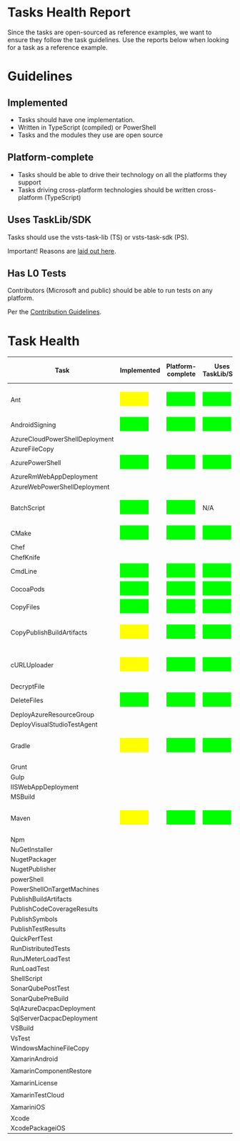 # Tasks Health Report

Since the tasks are open-sourced as reference examples, we want to ensure they follow the task guidelines.
Use the reports below when looking for a task as a reference example.

# Guidelines

## Implemented
  - Tasks should have one implementation.
  - Written in TypeScript (compiled) or PowerShell
  - Tasks and the modules they use are open source

## Platform-complete
  - Tasks should be able to drive their technology on all the platforms they support
  - Tasks driving cross-platform technologies should be written cross-platform (TypeScript)

## Uses TaskLib/SDK

Tasks should use the vsts-task-lib (TS) or vsts-task-sdk (PS).

Important! Reasons are [laid out here](https://github.com/Microsoft/vsts-task-lib/blob/master/powershell/Docs/README.md).

## Has L0 Tests

Contributors (Microsoft and public) should be able to run tests on any platform.

Per the [Contribution Guidelines](https://github.com/Microsoft/vsts-tasks/blob/master/docs/contribute.md).

# Task Health

|      Task        | Implemented | Platform-complete | Uses TaskLib/SDK | Has L0 Tests | Comments |
|------------------|------|------|------|----|----------|
| Ant                            |![Green](res/yellow.png)|![Green](res/green.png)|![Green](res/green.png)|![Green](res/green.png)| 2 Impl. Code Coverage only in PS1|
| AndroidSigning                 |![Green](res/green.png)|![Green](res/green.png)|![Green](res/green.png)|![Green](res/green.png)| |
| AzureCloudPowerShellDeployment | | | | | |
| AzureFileCopy                  | | | | | |
| AzurePowerShell                |![Green](res/green.png)|![Green](res/green.png)|![Green](res/green.png)|![Green](res/green.png)| |
| AzureRmWebAppDeployment        | | | | | |
| AzureWebPowerShellDeployment   | | | | | |
| BatchScript                    |![Green](res/green.png)|![Green](res/green.png)| N/A  |  N/A | Carries no task impl.  Handler in agent |
| CMake                          |![Green](res/green.png)|![Green](res/green.png)|![Green](res/green.png)|![Green](res/green.png)| |
| Chef                           | | | | | |
| ChefKnife                      | | | | | |
| CmdLine                        |![Green](res/green.png)|![Green](res/green.png)|![Green](res/green.png)|![Green](res/green.png)| |
| CocoaPods                      |![Green](res/green.png)|![Green](res/green.png)|![Green](res/green.png)|![Green](res/red.png)| |
| CopyFiles                      |![Green](res/green.png)|![Green](res/green.png)|![Green](res/green.png)|![Green](res/green.png)| |
| CopyPublishBuildArtifacts      |![Green](res/yellow.png)|![Green](res/green.png)|![Green](res/green.png)|![Green](res/green.png)| 2 Impl.  Pinned to PS on windows |
| cURLUploader                   |![Green](res/yellow.png)|![Green](res/green.png)|![Green](res/green.png)|![Green](res/green.png)| 2 Impl. PS1 should be removed|
| DecryptFile                    | | | | | |
| DeleteFiles                    |![Green](res/green.png)|![Green](res/green.png)|![Green](res/green.png)|![Green](res/green.png)| |
| DeployAzureResourceGroup       | | | | | |
| DeployVisualStudioTestAgent    | | | | | |
| Gradle                         |![Green](res/yellow.png)|![Green](res/green.png)|![Green](res/green.png)|![Green](res/green.png)| 2 Impl. Code Coverage only in PS1|
| Grunt                          | | | | | |
| Gulp                           | | | | | |
| IISWebAppDeployment            | | | | | |
| MSBuild                        | | | | | |
| Maven                          |![Green](res/yellow.png)|![Green](res/green.png)|![Green](res/green.png)|![Green](res/green.png)| 2 Impl. Code Coverage only in PS1|
| Npm                            | | | | | |
| NuGetInstaller                 | | | | | |
| NugetPackager                  | | | | | |
| NugetPublisher                 | | | | | |
| powerShell                     | | | | | |
| PowerShellOnTargetMachines     | | | | | |
| PublishBuildArtifacts          | | | | | |
| PublishCodeCoverageResults     | | | | | |
| PublishSymbols                 | | | | | |
| PublishTestResults             | | | | | |
| QuickPerfTest                  | | | | | |
| RunDistributedTests            | | | | | |
| RunJMeterLoadTest              | | | | | |
| RunLoadTest                    | | | | | |
| ShellScript                    | | | | | |
| SonarQubePostTest              | | | | | |
| SonarQubePreBuild              | | | | | |
| SqlAzureDacpacDeployment       | | | | | |
| SqlServerDacpacDeployment      | | | | | |
| VSBuild                        | | | | | |
| VsTest                         | | | | | |
| WindowsMachineFileCopy         | | | | | |
| XamarinAndroid                 | | | |![Green](res/green.png)| |
| XamarinComponentRestore        | | | |![Green](res/green.png)| |
| XamarinLicense                 | | | |![Green](res/green.png)| |
| XamarinTestCloud               | | | |![Green](res/green.png)| |
| XamariniOS                     | | | |![Green](res/green.png)| |
| Xcode                          | | | | | |
| XcodePackageiOS                | | | | | |
